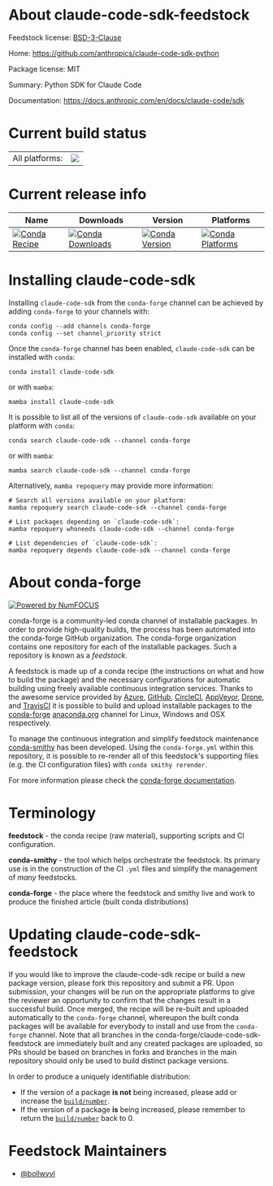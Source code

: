 About claude-code-sdk-feedstock
===============================

Feedstock license: [BSD-3-Clause](https://github.com/conda-forge/claude-code-sdk-feedstock/blob/main/LICENSE.txt)

Home: https://github.com/anthropics/claude-code-sdk-python

Package license: MIT

Summary: Python SDK for Claude Code

Documentation: https://docs.anthropic.com/en/docs/claude-code/sdk

Current build status
====================


<table><tr><td>All platforms:</td>
    <td>
      <a href="https://dev.azure.com/conda-forge/feedstock-builds/_build/latest?definitionId=26410&branchName=main">
        <img src="https://dev.azure.com/conda-forge/feedstock-builds/_apis/build/status/claude-code-sdk-feedstock?branchName=main">
      </a>
    </td>
  </tr>
</table>

Current release info
====================

| Name | Downloads | Version | Platforms |
| --- | --- | --- | --- |
| [![Conda Recipe](https://img.shields.io/badge/recipe-claude--code--sdk-green.svg)](https://anaconda.org/conda-forge/claude-code-sdk) | [![Conda Downloads](https://img.shields.io/conda/dn/conda-forge/claude-code-sdk.svg)](https://anaconda.org/conda-forge/claude-code-sdk) | [![Conda Version](https://img.shields.io/conda/vn/conda-forge/claude-code-sdk.svg)](https://anaconda.org/conda-forge/claude-code-sdk) | [![Conda Platforms](https://img.shields.io/conda/pn/conda-forge/claude-code-sdk.svg)](https://anaconda.org/conda-forge/claude-code-sdk) |

Installing claude-code-sdk
==========================

Installing `claude-code-sdk` from the `conda-forge` channel can be achieved by adding `conda-forge` to your channels with:

```
conda config --add channels conda-forge
conda config --set channel_priority strict
```

Once the `conda-forge` channel has been enabled, `claude-code-sdk` can be installed with `conda`:

```
conda install claude-code-sdk
```

or with `mamba`:

```
mamba install claude-code-sdk
```

It is possible to list all of the versions of `claude-code-sdk` available on your platform with `conda`:

```
conda search claude-code-sdk --channel conda-forge
```

or with `mamba`:

```
mamba search claude-code-sdk --channel conda-forge
```

Alternatively, `mamba repoquery` may provide more information:

```
# Search all versions available on your platform:
mamba repoquery search claude-code-sdk --channel conda-forge

# List packages depending on `claude-code-sdk`:
mamba repoquery whoneeds claude-code-sdk --channel conda-forge

# List dependencies of `claude-code-sdk`:
mamba repoquery depends claude-code-sdk --channel conda-forge
```


About conda-forge
=================

[![Powered by
NumFOCUS](https://img.shields.io/badge/powered%20by-NumFOCUS-orange.svg?style=flat&colorA=E1523D&colorB=007D8A)](https://numfocus.org)

conda-forge is a community-led conda channel of installable packages.
In order to provide high-quality builds, the process has been automated into the
conda-forge GitHub organization. The conda-forge organization contains one repository
for each of the installable packages. Such a repository is known as a *feedstock*.

A feedstock is made up of a conda recipe (the instructions on what and how to build
the package) and the necessary configurations for automatic building using freely
available continuous integration services. Thanks to the awesome service provided by
[Azure](https://azure.microsoft.com/en-us/services/devops/), [GitHub](https://github.com/),
[CircleCI](https://circleci.com/), [AppVeyor](https://www.appveyor.com/),
[Drone](https://cloud.drone.io/welcome), and [TravisCI](https://travis-ci.com/)
it is possible to build and upload installable packages to the
[conda-forge](https://anaconda.org/conda-forge) [anaconda.org](https://anaconda.org/)
channel for Linux, Windows and OSX respectively.

To manage the continuous integration and simplify feedstock maintenance
[conda-smithy](https://github.com/conda-forge/conda-smithy) has been developed.
Using the ``conda-forge.yml`` within this repository, it is possible to re-render all of
this feedstock's supporting files (e.g. the CI configuration files) with ``conda smithy rerender``.

For more information please check the [conda-forge documentation](https://conda-forge.org/docs/).

Terminology
===========

**feedstock** - the conda recipe (raw material), supporting scripts and CI configuration.

**conda-smithy** - the tool which helps orchestrate the feedstock.
                   Its primary use is in the construction of the CI ``.yml`` files
                   and simplify the management of *many* feedstocks.

**conda-forge** - the place where the feedstock and smithy live and work to
                  produce the finished article (built conda distributions)


Updating claude-code-sdk-feedstock
==================================

If you would like to improve the claude-code-sdk recipe or build a new
package version, please fork this repository and submit a PR. Upon submission,
your changes will be run on the appropriate platforms to give the reviewer an
opportunity to confirm that the changes result in a successful build. Once
merged, the recipe will be re-built and uploaded automatically to the
`conda-forge` channel, whereupon the built conda packages will be available for
everybody to install and use from the `conda-forge` channel.
Note that all branches in the conda-forge/claude-code-sdk-feedstock are
immediately built and any created packages are uploaded, so PRs should be based
on branches in forks and branches in the main repository should only be used to
build distinct package versions.

In order to produce a uniquely identifiable distribution:
 * If the version of a package **is not** being increased, please add or increase
   the [``build/number``](https://docs.conda.io/projects/conda-build/en/latest/resources/define-metadata.html#build-number-and-string).
 * If the version of a package **is** being increased, please remember to return
   the [``build/number``](https://docs.conda.io/projects/conda-build/en/latest/resources/define-metadata.html#build-number-and-string)
   back to 0.

Feedstock Maintainers
=====================

* [@bollwyvl](https://github.com/bollwyvl/)


